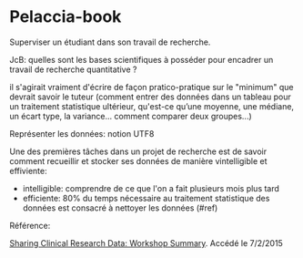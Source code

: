 # Pelaccia-book

Superviser un étudiant dans son travail de recherche.

JcB: quelles sont les bases scientifiques à posséder pour encadrer un travail de recherche quantitative ?

 il s'agirait vraiment d'écrire de façon pratico-pratique sur le "minimum" que devrait savoir le tuteur (comment entrer des données dans un tableau pour un traitement statistique ultérieur, qu'est-ce qu’une moyenne, une médiane, un écart type, la variance... comment comparer deux groupes...)
 
Représenter les données: notion UTF8

Une des premières tâches dans un projet de recherche est de savoir comment recueillir et stocker ses données de manière vintelligible et effiviente:
- intelligible: comprendre de ce que l'on a fait plusieurs mois plus tard
- efficiente: 80% du temps nécessaire au traitement statistique des données est consacré à nettoyer les données (#ref)


Référence:

[Sharing Clinical Research Data: Workshop Summary](http://www.nap.edu/catalog/18267/sharing-clinical-research-data-workshop-summary). Accédé le 7/2/2015



